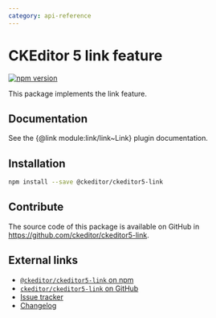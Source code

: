 ```yaml
---
category: api-reference
---
```


# CKEditor 5 link feature

[![npm version](https://badge.fury.io/js/%40ckeditor%2Fckeditor5-link.svg)](https://www.npmjs.com/package/@ckeditor/ckeditor5-link)

This package implements the link feature.

## Documentation

See the {@link module:link/link~Link} plugin documentation.

## Installation

```bash
npm install --save @ckeditor/ckeditor5-link
```

## Contribute

The source code of this package is available on GitHub in https://github.com/ckeditor/ckeditor5-link.

## External links

* [`@ckeditor/ckeditor5-link` on npm](https://www.npmjs.com/package/@ckeditor/ckeditor5-link)
* [`ckeditor/ckeditor5-link` on GitHub](https://github.com/ckeditor/ckeditor5-link)
* [Issue tracker](https://github.com/ckeditor/ckeditor5-link/issues)
* [Changelog](https://github.com/ckeditor/ckeditor5-link/blob/master/CHANGELOG.md)
